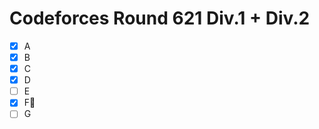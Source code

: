 # Codeforces Round 621 Div.1 + Div.2

- [x] A
- [x] B
- [x] C
- [x] D
- [ ] E
- [x] F:bookmark_tabs:
- [ ] G